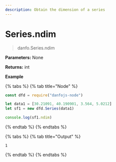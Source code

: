 ```yaml
---
description: Obtain the dimension of a series
---
```


# Series.ndim

> danfo.Series.ndim

**Parameters:** None

**Returns:** int

**Example**

{% tabs %}
{% tab title="Node" %}
```javascript
const dfd = require("danfojs-node")

let data1 = [30.21091, 40.190901, 3.564, 5.0212]
let sf1 = new dfd.Series(data1)

console.log(sf1.ndim)
```
{% endtab %}
{% endtabs %}

{% tabs %}
{% tab title="Output" %}
```
1
```
{% endtab %}
{% endtabs %}
